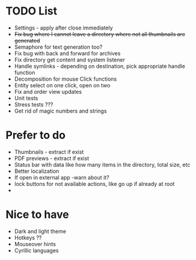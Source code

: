 # TODO List

* Settings - apply after close immediately
* ~~Fix bug where I cannot leave a directory where not all thumbnails are generated~~
* Semaphore for text generation too?
* Fix bug with back and forward for archives
* Fix directory get content and system listener
* Handle symlinks - depending on destination, pick appropriate handle function
* Decomposition for mouse Click functions
* Entity select on one click, open on two
* Fix and order view updates
* Unit tests
* Stress tests ???
* Get rid of magic numbers and strings

# Prefer to do

* Thumbnails - extract if exist
* PDF previews - extract if exist
* Status bar with data like how many items in the directory, total size, etc
* Better localization
* If open in external app -warn about it?
*  lock buttons for not available actions, like go up if already at root
* 
# Nice to have

* Dark and light theme
* Hotkeys ??
* Mouseover hints
* Cyrillic languages
